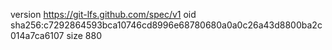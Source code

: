 version https://git-lfs.github.com/spec/v1
oid sha256:c7292864593bca10746cd8996e68780680a0a0c26a43d8800ba2c014a7ca6107
size 880
